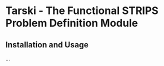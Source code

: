 
Tarski - The Functional STRIPS Problem Definition Module
=================================

## Installation and Usage

...
